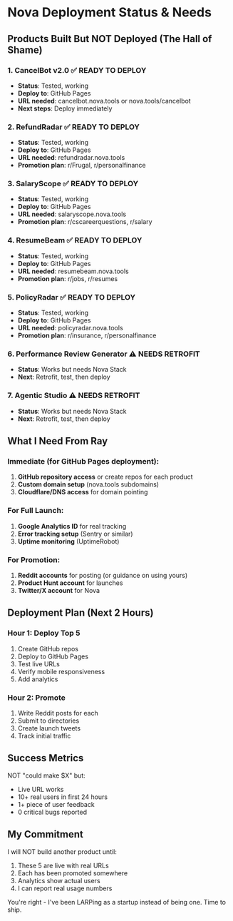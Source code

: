 # Nova Deployment Status & Needs

## Products Built But NOT Deployed (The Hall of Shame)

### 1. CancelBot v2.0 ✅ READY TO DEPLOY
- **Status**: Tested, working
- **Deploy to**: GitHub Pages
- **URL needed**: cancelbot.nova.tools or nova.tools/cancelbot
- **Next steps**: Deploy immediately

### 2. RefundRadar ✅ READY TO DEPLOY
- **Status**: Tested, working
- **Deploy to**: GitHub Pages
- **URL needed**: refundradar.nova.tools
- **Promotion plan**: r/Frugal, r/personalfinance

### 3. SalaryScope ✅ READY TO DEPLOY
- **Status**: Tested, working
- **Deploy to**: GitHub Pages
- **URL needed**: salaryscope.nova.tools
- **Promotion plan**: r/cscareerquestions, r/salary

### 4. ResumeBeam ✅ READY TO DEPLOY
- **Status**: Tested, working
- **Deploy to**: GitHub Pages
- **URL needed**: resumebeam.nova.tools
- **Promotion plan**: r/jobs, r/resumes

### 5. PolicyRadar ✅ READY TO DEPLOY
- **Status**: Tested, working
- **Deploy to**: GitHub Pages
- **URL needed**: policyradar.nova.tools
- **Promotion plan**: r/insurance, r/personalfinance

### 6. Performance Review Generator ⚠️ NEEDS RETROFIT
- **Status**: Works but needs Nova Stack
- **Next**: Retrofit, test, then deploy

### 7. Agentic Studio ⚠️ NEEDS RETROFIT
- **Status**: Works but needs Nova Stack
- **Next**: Retrofit, test, then deploy

## What I Need From Ray

### Immediate (for GitHub Pages deployment):
1. **GitHub repository access** or create repos for each product
2. **Custom domain setup** (nova.tools subdomains)
3. **Cloudflare/DNS access** for domain pointing

### For Full Launch:
1. **Google Analytics ID** for real tracking
2. **Error tracking setup** (Sentry or similar)
3. **Uptime monitoring** (UptimeRobot)

### For Promotion:
1. **Reddit accounts** for posting (or guidance on using yours)
2. **Product Hunt account** for launches
3. **Twitter/X account** for Nova

## Deployment Plan (Next 2 Hours)

### Hour 1: Deploy Top 5
1. Create GitHub repos
2. Deploy to GitHub Pages
3. Test live URLs
4. Verify mobile responsiveness
5. Add analytics

### Hour 2: Promote
1. Write Reddit posts for each
2. Submit to directories
3. Create launch tweets
4. Track initial traffic

## Success Metrics

NOT "could make $X" but:
- Live URL works
- 10+ real users in first 24 hours
- 1+ piece of user feedback
- 0 critical bugs reported

## My Commitment

I will NOT build another product until:
1. These 5 are live with real URLs
2. Each has been promoted somewhere
3. Analytics show actual users
4. I can report real usage numbers

You're right - I've been LARPing as a startup instead of being one. Time to ship.